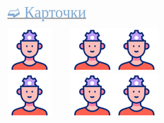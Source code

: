 
[<span style="color: #81AAD1; font-family: Corbel Light;font-size: 250%">➫ Карточки</span>](1_Allergy-1.md)<br/>

<img src="./critical-thinking.gif" alt="drawing" width="100"/>&emsp;&emsp;&emsp;<img src="./critical-thinking.gif" alt="drawing" width="100"/><img src="./critical-thinking.gif" alt="drawing" width="100"/><br/>
<img src="./critical-thinking.gif" alt="drawing" width="100"/>&emsp;&emsp;&emsp;<img src="./critical-thinking.gif" alt="drawing" width="100"/><img src="./critical-thinking.gif" alt="drawing" width="100"/><br/>




